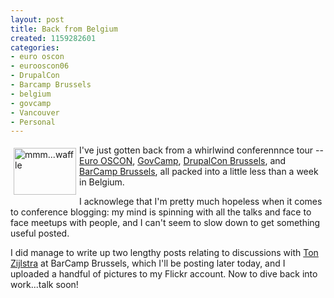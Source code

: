 ```yaml
--- 
layout: post
title: Back from Belgium
created: 1159282601
categories: 
- euro oscon
- eurooscon06
- DrupalCon
- Barcamp Brussels
- belgium
- govcamp
- Vancouver
- Personal
---
```

<a href="http://www.flickr.com/photos/boris/253318750/" title="Photo Sharing"><img src="http://static.flickr.com/103/253318750_0eee9e4e04_t.jpg" alt="mmm...waffle" hspace="5" vspace="5" width="100" height="75" align="left" /></a><p>I&#39;ve just gotten back from a whirlwind conferennnce tour -- <a href="http://conferences.oreillynet.com/euos2006/">Euro OSCON</a>, <a href="http://www.govcamp.org">GovCamp</a>, <a href="http://drupalcon.org">DrupalCon Brussels</a>, and <a href="http://barcamp.org/BarCampBrussels">BarCamp Brussels</a>, all packed into a little less than a week in Belgium.</p><p>I acknowlege that I&#39;m pretty much hopeless when it comes to conference blogging: my mind is spinning with all the talks and face to face meetups with people, and I can&#39;t seem to slow down to get something useful posted.</p><p>I did manage to write up two lengthy posts relating to discussions with <a href="http://blog.zylstra.org/">Ton Zijlstra</a> at BarCamp Brussels, which I&#39;ll be posting later today, and I uploaded a handful of pictures to my Flickr account. Now to dive back into work...talk soon! </p>
